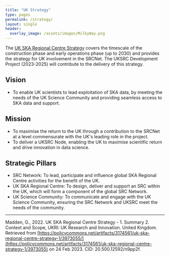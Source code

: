 ```yaml
---
title: "UK Strategy"
type: pages
permalink: /strategy/
layout: single
header:
  overlay_image: /assets/images/MilkyWay.png
---
```

The [UK SKA Regional Centre Strategy](https://policycommons.net/artifacts/3174561/uk-ska-regional-centre-strategy-1/3973055) covers the timescale of the construction phase and early operations phase (up to 2030) and provides the strategy for UK involvement in the SRCNet. The UKSRC Development Project (2023-2025) will contribute to the delivery of this strategy.
## Vision ##
* To enable UK scientists to lead exploitation of SKA data, by meeting the needs of the UK Science Community and providing seamless access to SKA data and support.
## Mission ##
* To maximise the return to the UK through a contribution to the SRCNet at a level commensurate with the UK's leading role in the project.
* To deliver a UKSRC Node, enabling the UK to maximise scientific return and drive innovation in data science. 
## Strategic Pillars ##
* SRC Network: To lead, participate and influence global SKA Regional Centre activities for the benefit of the UK.
* UK SKA Regional Centre: To design, deliver and support an SRC within the UK, which will form a component of the global SRC Network.
* UK Science Community: To communicate and engage with the UK Science Community, ensuring the SRC Network and UKSRC meet the needs of the community.

---
Madden, G., 2022. UK SKA Regional Centre Strategy - 1. Summary 2. Context and Scope, UKRI: UK Research and Innovation. United Kingdom. Retrieved from [https://policycommons.net/artifacts/3174561/uk-ska-regional-centre-strategy-1/3973055/](https://policycommons.net/artifacts/3174561/uk-ska-regional-centre-strategy-1/3973055) on 24 Feb 2023. CID: 20.500.12592/n9pp2f.
